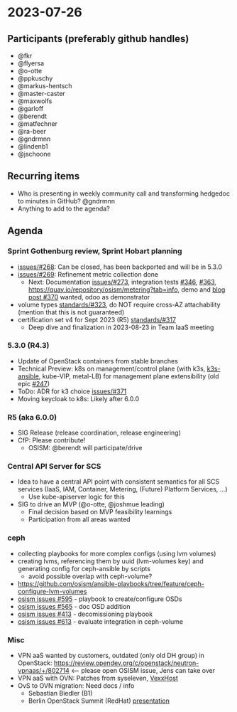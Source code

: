 # 2023-07-26

## Participants (preferably github handles)

- @fkr
- @flyersa
- @o-otte
- @ppkuschy
- @markus-hentsch
- @master-caster
- @maxwolfs
- @garloff
- @berendt
- @matfechner
- @ra-beer
- @gndrmnn
- @lindenb1
- @jschoone

## Recurring items
- Who is presenting in weekly community call and transforming hedgedoc to minutes in GitHub?
    @gndrmnn
- Anything to add to the agenda?

## Agenda

### Sprint Gothenburg review, Sprint Hobart planning

- [issues/#268](https://github.com/SovereignCloudStack/issues/issues/268): Can be closed, has been backported and will be in 5.3.0
- [issues/#269](https://github.com/SovereignCloudStack/issues/issues/269): Refinement metric collection done
    - Next: Documentation [issues/#273](https://github.com/SovereignCloudStack/issues/issues/273), integration tests [#346](https://github.com/SovereignCloudStack/issues/issues/346), [#363](https://github.com/SovereignCloudStack/issues/issues/363), <https://quay.io/repository/osism/metering?tab=info>, demo and [blog post #370](https://github.com/SovereignCloudStack/issues/issues/370) wanted, odoo as demonstrator
- volume types [standards/#323](https://github.com/SovereignCloudStack/standards/pull/323), do NOT require cross-AZ attachability (mention that this is not guaranteed)
- certification set v4 for Sept 2023 (R5) [standards/#317](https://github.com/SovereignCloudStack/standards/issues/317)
    - Deep dive and finalization in 2023-08-23 in Team IaaS meeting

### 5.3.0 (R4.3)
- Update of OpenStack containers from stable branches
- Technical Preview: k8s on management/control plane (with k3s, [k3s-ansible](https://github.com/techno-tim/k3s-ansible/), kube-VIP, metal-LB) for management plane extensibility (old epic [#247](https://github.com/SovereignCloudStack/issues/issues/247))
- ToDo: ADR for k3 choice [issues/#371](https://github.com/SovereignCloudStack/issues/issues/371)
- Moving keycloak to k8s: Likely after 6.0.0

### R5 (aka 6.0.0)
- SIG Release (release coordination, release engineering)
- CfP: Please contribute!
    - OSISM: @berendt will participate/drive

### Central API Server for SCS
- Idea to have a central API point with consistent semantics for all SCS services (IaaS, IAM, Container, Metering, (Future) Platform Services, ...)
    - Use kube-apiserver logic for this
- SIG to drive an MVP (@o-otte, @joshmue leading)
    - Final decision based on MVP feasibility learnings
    - Participation from all areas wanted

### ceph
- collecting playbooks for more complex configs (using lvm volumes)
- creating lvms, referencing them by uuid (lvm-volumes key) and generating config for ceph-ansible by scripts
    - avoid possible overlap with ceph-volume?
- https://github.com/osism/ansible-playbooks/tree/feature/ceph-configure-lvm-volumes
- [osism issues #595](https://github.com/osism/issues/issues/595) - playbook to create/configure OSDs
- [osism issues #565](https://github.com/osism/issues/issues/565) - doc OSD addition
- [osism issues #413](https://github.com/osism/issues/issues/413) - decomissioning playbook
- [osism issues #613](https://github.com/osism/issues/issues/613) - evaluate integration in ceph-volume

### Misc
- VPN aaS wanted by customers, outdated (only old DH group) in OpenStack: <https://review.opendev.org/c/openstack/neutron-vpnaas/+/802714> <-- please open OSISM issue, Jens can take over
- VPN aaS with OVN: Patches from syseleven, [VexxHost]( https://lists.openstack.org/pipermail/openstack-discuss/2023-July/034469.html)
- OvS to OVN migration: Need docs / info 
    - Sebastian Biedler (B1)
    - Berlin OpenStack Summit (RedHat) [presentation]( https://www.openstack.org/videos/summits/berlin-2022/Migrating-the-Neutron-backend-to-OVN-in-production)

